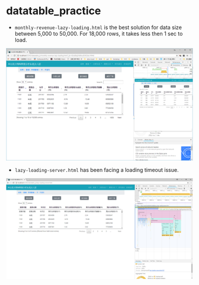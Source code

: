 # datatable_practice
* `monthly-revenue-lazy-loading.html` is the best solution for data size between 5,000 to 50,000. For 18,000 rows, it takes less then 1 sec to load.

![Alt text](doc/client-side-loading.PNG)

* `lazy-loading-server.html` has been facing a loading timeout issue.

![Alt text](doc/server-side-lazy-loading.PNG)
